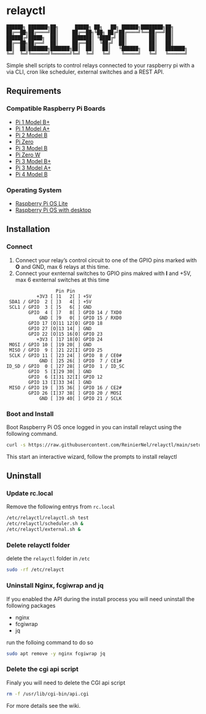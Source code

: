 # relayctl

```
██████╗ ███████╗██╗      █████╗ ██╗   ██╗ ██████╗████████╗██╗     
██╔══██╗██╔════╝██║     ██╔══██╗╚██╗ ██╔╝██╔════╝╚══██╔══╝██║     
██████╔╝█████╗  ██║     ███████║ ╚████╔╝ ██║        ██║   ██║     
██╔══██╗██╔══╝  ██║     ██╔══██║  ╚██╔╝  ██║        ██║   ██║     
██║  ██║███████╗███████╗██║  ██║   ██║   ╚██████╗   ██║   ███████╗
╚═╝  ╚═╝╚══════╝╚══════╝╚═╝  ╚═╝   ╚═╝    ╚═════╝   ╚═╝   ╚══════╝
```

Simple shell scripts to control relays connected to your raspberry pi with a via CLI, cron like scheduler, external switches and a REST API. 

## Requirements

### Compatible Raspberry Pi Boards

* [Pi 1 Model B+](https://www.raspberrypi.com/products/raspberry-pi-1-model-b-plus/)
* [Pi 1 Model A+](https://www.raspberrypi.com/products/raspberry-pi-1-model-a-plus/)
* [Pi 2 Model B](https://www.raspberrypi.com/products/raspberry-pi-2-model-b/)
* [Pi Zero](https://www.raspberrypi.com/products/raspberry-pi-zero/)
* [Pi 3 Model B](https://www.raspberrypi.com/products/raspberry-pi-3-model-b/)
* [Pi Zero W](https://www.raspberrypi.com/products/raspberry-pi-zero-w/)
* [Pi 3 Model B+](https://www.raspberrypi.com/products/raspberry-pi-3-model-b-plus/)
* [Pi 3 Model A+](https://www.raspberrypi.com/products/raspberry-pi-3-model-a-plus/)
* [Pi 4 Model B](https://www.raspberrypi.com/products/raspberry-pi-4-model-b/)

### Operating System

* [Raspberry Pi OS Lite](https://downloads.raspberrypi.org/raspios_lite_armhf/images/raspios_lite_armhf-2021-11-08/2021-10-30-raspios-bullseye-armhf-lite.zip)
* [Raspberry Pi OS with desktop](https://downloads.raspberrypi.org/raspios_armhf/images/raspios_armhf-2021-11-08/2021-10-30-raspios-bullseye-armhf.zip)

## Installation
### Connect

1. Connect your relay’s control circuit to one of the GPIO pins marked with **O** and GND, max 6 relays at this time.
2. Connect your exnternal switches to GPIO pins makred with **I** and +5V, max 6 exnternal switches at this time

```
                  Pin Pin
           +3V3 [ ]1   2[ ] +5V
 SDA1 / GPIO  2 [ ]3   4[ ] +5V
 SCL1 / GPIO  3 [ ]5   6[ ] GND
        GPIO  4 [ ]7   8[ ] GPIO 14 / TXD0
            GND [ ]9   0[ ] GPIO 15 / RXD0
        GPIO 17 [O]11 12[O] GPIO 18
        GPIO 27 [O]13 14[ ] GND
        GPIO 22 [O]15 16[O] GPIO 23
           +3V3 [ ]17 18[O] GPIO 24
 MOSI / GPIO 10 [ ]19 20[ ] GND
 MISO / GPIO  9 [ ]21 22[I] GPIO 25
 SCLK / GPIO 11 [ ]23 24[ ] GPIO  8 / CE0#
            GND [ ]25 26[ ] GPIO  7 / CE1#
ID_SD / GPIO  0 [ ]27 28[ ] GPIO  1 / ID_SC
        GPIO  5 [I]29 30[ ] GND
        GPIO  6 [I]31 32[I] GPIO 12
        GPIO 13 [I]33 34[ ] GND
 MISO / GPIO 19 [ ]35 36[ ] GPIO 16 / CE2#
        GPIO 26 [I]37 38[ ] GPIO 20 / MOSI
            GND [ ]39 40[ ] GPIO 21 / SCLK

```
### Boot and Install

Boot Raspberry Pi OS once logged in you can install relayct using the following command.

```bash
curl -s https://raw.githubusercontent.com/ReinierNel/relayctl/main/setup.sh | sudo bash
```

This start an interactive wizard, follow the prompts to install relayctl

## Uninstall

### Update rc.local

Remove the following entrys from `rc.local`

```bash
/etc/relayctl/relayctl.sh test
/etc/relayctl/scheduler.sh &
/etc/relayctl/external.sh &
```
### Delete relayctl folder

delete the `relayctl` folder in `/etc`

```bash
sudo -rf /etc/relayct
```
### Uninstall Nginx, fcgiwrap and jq

If you enabled the API during the install process you will need uninstall the following packages

* nginx
* fcgiwrap
* jq

run the folloing command to do so

```bash
sudo apt remove -y nginx fcgiwrap jq
```
### Delete the cgi api script

Finaly you will need to delete the CGI api script

```bash
rm -f /usr/lib/cgi-bin/api.cgi
```

For more details see the wiki.
